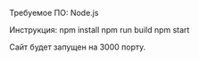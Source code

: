 Требуемое ПО:
Node.js

Инструкция:
npm install
npm run build
npm start

Сайт будет запущен на 3000 порту.